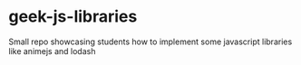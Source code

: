 # geek-js-libraries
Small repo showcasing students how to implement some javascript libraries like animejs and lodash
